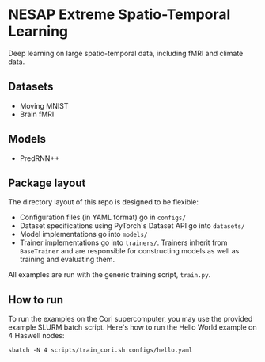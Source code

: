 # NESAP Extreme Spatio-Temporal Learning

Deep learning on large spatio-temporal data, including fMRI and climate data.

## Datasets

- Moving MNIST
- Brain fMRI

## Models

- PredRNN++

## Package layout

The directory layout of this repo is designed to be flexible:
- Configuration files (in YAML format) go in `configs/`
- Dataset specifications using PyTorch's Dataset API go into `datasets/`
- Model implementations go into `models/`
- Trainer implementations go into `trainers/`. Trainers inherit from
  `BaseTrainer` and are responsible for constructing models as well as training
  and evaluating them.

All examples are run with the generic training script, `train.py`.

## How to run

To run the examples on the Cori supercomputer, you may use the provided
example SLURM batch script. Here's how to run the Hello World example on 4
Haswell nodes:

`sbatch -N 4 scripts/train_cori.sh configs/hello.yaml`
